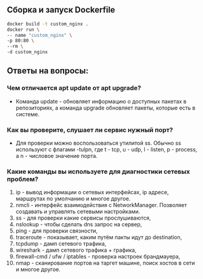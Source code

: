 ## Сборка и запуск Dockerfile
```bash
docker build -t custom_nginx .
docker run \
-- name "custom_nginx" \
-p 80:80 \
--rm \
-d custom_nginx
```

## Ответы на вопросы:
### Чем отличается apt update от apt upgrade?
- Команда update - обновляет информацию о доступных пакетах в репозиториях, а команда upgrade обновляет пакеты, которые есть в системе.

### Как вы проверите, слушает ли сервис нужный порт?
- Для проверки можно воспользоваться утилитой ss. Обычно ss используют с флагами -tulpn, где t - tcp, u - udp, l - listen, p - process, а n - числовое значение порта.

### Какие команды вы используете для диагностики сетевых проблем?
1. ip - вывод информации о сетевых интерфейсах, ip адресе, маршрутах по умолчанию и многое другое.
2. nmcli - интерфейс взаимодействия с NetworkManager. Позволяет создавать и управлять сетевыми настройками.
3. ss - для проверки какие сервисы прослушиваются,
4. nslookup - чтобы сделать dns запрос на сервер,
5. ping - для проверки связности,
6. traceroute - показывает, каким путём пакты идут до destination,
7. tcpdump - дамп сетевого трафика,
8. wireshark - дамп сетевого трафика + графика,
9. firewall-cmd / ufw / iptables - проверка настроек брандмауера,
10. nmap - сканирование портов на таргет машине, поиск хостов в сети и многое другое.
